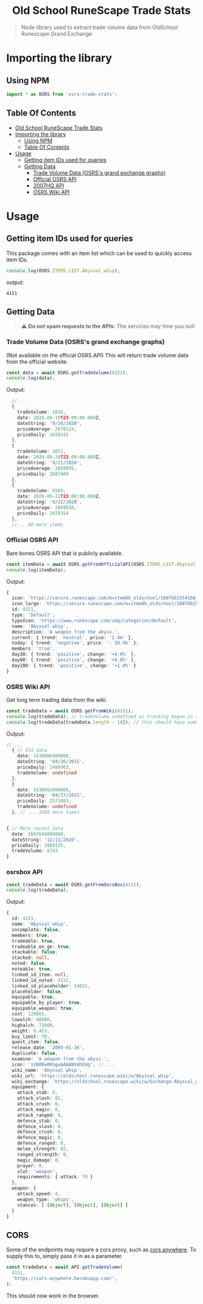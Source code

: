 <h1 align="center">Old School RuneScape Trade Stats</h1>

> Node library used to extract trade volume data from OldSchool Runescape Grand Exchange

# Importing the library

## Using NPM

```ts
import * as OSRS from 'osrs-trade-stats';
```

## Table Of Contents

<!--ts-->

- [Old School RuneScape Trade Stats](#old-school-runescape-trade-stats)
- [Importing the library](#importing-the-library)
  - [Using NPM](#using-npm)
  - [Table Of Contents](#table-of-contents)
- [Usage](#usage)
  - [Getting item IDs used for queries](#getting-item-ids-used-for-queries)
  - [Getting Data](#getting-data)
    - [Trade Volume Data (OSRS's grand exchange graphs)](#trade-volume-data-osrss-grand-exchange-graphs)
    - [Official OSRS API](#official-osrs-api)
    - [2007HQ API](#2007hq-api)
    - [OSRS Wiki API](#osrs-wiki-api)

<!-- Added by: deim, at: Sun Dec 20 05:30:20 GMT 2020 -->

<!--te-->

# Usage

## Getting item IDs used for queries

This package comes with an item list which can be used to quickly access item IDs.

```ts
console.log(OSRS.ITEMS_LIST.Abyssal_whip);
```

output:

```
4151
```

## Getting Data

> :warning: **Do not spam requests to the APIs**: The services may time you out!

### Trade Volume Data (OSRS's grand exchange graphs)

(Not available on the official OSRS API)
This will return trade volume data from the official website.

```ts
const data = await OSRS.getTradeVolume(4151);
console.log(data);
```

Output:

```ts
  // ...
  {
    tradeVolume: 1616,
    date: 2020-09-19T23:00:00.000Z,
    dateString: '9/20/2020',
    priceAverage: 2670124,
    priceDaily: 2659245
  },
  {
    tradeVolume: 3072,
    date: 2020-09-20T23:00:00.000Z,
    dateString: '9/21/2020',
    priceAverage: 2669895,
    priceDaily: 2687489
  },
  {
    tradeVolume: 6565,
    date: 2020-09-21T23:00:00.000Z,
    dateString: '9/22/2020',
    priceAverage: 2669650,
    priceDaily: 2678354
  },
  //... 80 more items
```

### Official OSRS API

Bare bones OSRS API that is publicly available.

```ts
const itemData = await OSRS.getFromOfficialAPI(OSRS.ITEMS_LIST.Abyssal_whip);
console.log(itemData);
```

Output:

```ts
{
  icon: 'https://secure.runescape.com/m=itemdb_oldschool/1607602554160_obj_sprite.gif?id=4151',
  icon_large: 'https://secure.runescape.com/m=itemdb_oldschool/1607602554160_obj_big.gif?id=4151',
  id: 4151,
  type: 'Default',
  typeIcon: 'https://www.runescape.com/img/categories/Default',
  name: 'Abyssal whip',
  description: 'A weapon from the abyss.',
  current: { trend: 'neutral', price: '2.9m' },
  today: { trend: 'negative', price: '- 10.9k' },
  members: 'true',
  day30: { trend: 'positive', change: '+4.0%' },
  day90: { trend: 'positive', change: '+9.0%' },
  day180: { trend: 'positive', change: '+1.0%' }
}
```

### OSRS Wiki API

Get long term trading data from the wiki.

```ts
const tradeData = await OSRS.getFromWiki(4151);
console.log(tradeData); // tradeVolume undefined as tracking began in 2018
console.log(tradeData[tradeData.length - 10]); // this should have some tradeVolume data
```

Output:

```ts
// ...
  { // Old data
    date: 1430006400000,
    dateString: '04/26/2015',
    priceDaily: 2488963,
    tradeVolume: undefined
  },
  {
    date: 1430092800000,
    dateString: '04/27/2015',
    priceDaily: 2571803,
    tradeVolume: undefined
  }, // ... 1980 more times


{ // More recent data
  date: 1607644800000,
  dateString: '12/11/2020',
  priceDaily: 2908135,
  tradeVolume: 8743
}
```

### osrsbox API

```ts
const tradeData = await OSRS.getFromOsrsBox(4151);
console.log(tradeData);
```

Output:

```ts
{
  id: 4151,
  name: 'Abyssal whip',
  incomplete: false,
  members: true,
  tradeable: true,
  tradeable_on_ge: true,
  stackable: false,
  stacked: null,
  noted: false,
  noteable: true,
  linked_id_item: null,
  linked_id_noted: 4152,
  linked_id_placeholder: 14032,
  placeholder: false,
  equipable: true,
  equipable_by_player: true,
  equipable_weapon: true,
  cost: 120001,
  lowalch: 48000,
  highalch: 72000,
  weight: 0.453,
  buy_limit: 70,
  quest_item: false,
  release_date: '2005-01-26',
  duplicate: false,
  examine: 'A weapon from the abyss.',
  icon: 'iVBORw0KGgoAAAANSUhEUg', // ...
  wiki_name: 'Abyssal whip',
  wiki_url: 'https://oldschool.runescape.wiki/w/Abyssal_whip',
  wiki_exchange: 'https://oldschool.runescape.wiki/w/Exchange:Abyssal_whip',
  equipment: {
    attack_stab: 0,
    attack_slash: 82,
    attack_crush: 0,
    attack_magic: 0,
    attack_ranged: 0,
    defence_stab: 0,
    defence_slash: 0,
    defence_crush: 0,
    defence_magic: 0,
    defence_ranged: 0,
    melee_strength: 82,
    ranged_strength: 0,
    magic_damage: 0,
    prayer: 0,
    slot: 'weapon',
    requirements: { attack: 70 }
  },
  weapon: {
    attack_speed: 4,
    weapon_type: 'whips',
    stances: [ [Object], [Object], [Object] ]
  }
}
```

## CORS

Some of the endpoints may require a cors proxy, such as [cors anywhere](https://github.com/Rob--W/cors-anywhere). To supply this to, simply pass it in as a parameter.

```ts
const tradeData = await API.getTradeVolume(
  4151,
  'https://cors-anywhere.herokuapp.com/',
);
```

This should now work in the browser.
